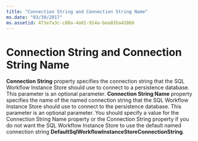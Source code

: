 ```yaml
---
title: "Connection String and Connection String Name"
ms.date: "03/30/2017"
ms.assetid: 473e7a3c-c88a-4a01-914a-bea82ba42866
---
```

# Connection String and Connection String Name
**Connection String** property specifies the connection string that the SQL Workflow Instance Store should use to connect to a persistence database. This parameter is an optional parameter. **Connection String Name** property specifies the name of the named connection string that the SQL Workflow Instance Store should use to connect to the persistence database. This parameter is an optional parameter. You should specify a value for the Connection String Name property or the Connection String property if you do not want the SQL Workflow Instance Store to use the default named connection string **DefaultSqlWorkflowInstanceStoreConnectionString**.
